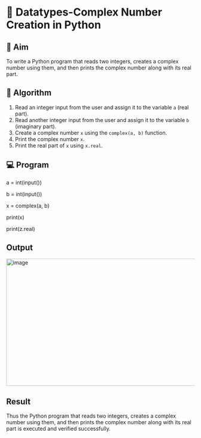 # 🧮 Datatypes-Complex Number Creation in Python

## 🎯 Aim
To write a Python program that reads two integers, creates a complex number using them, and then prints the complex number along with its real part.

## 🧠 Algorithm
1. Read an integer input from the user and assign it to the variable `a` (real part).
2. Read another integer input from the user and assign it to the variable `b` (imaginary part).
3. Create a complex number `x` using the `complex(a, b)` function.
4. Print the complex number `x`.
5. Print the real part of `x` using `x.real`.

## 💻 Program
a = int(input()) 

b = int(input()) 

x = complex(a, b) 

print(x) 

print(z.real)

## Output
<img width="516" height="340" alt="image" src="https://github.com/user-attachments/assets/8a2886c3-6aa0-49c5-b616-8dda7adb0bae" />

## Result
Thus the Python program that reads two integers, creates a complex number using them, and then prints the complex number along with its real part is executed and verified successfully.
